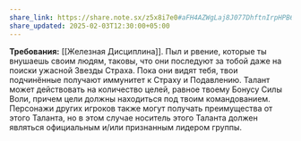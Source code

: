```yaml
---
share_link: https://share.note.sx/z5x8i7e0#aFH4AZWgLaj8J077DhftnIrpHPB6qCShbDR+/Or0lCk
share_updated: 2025-02-03T12:30:00+05:00
---
```

**Требования:** [[Железная Дисциплина]].
Пыл и рвение, которые ты внушаешь своим людям, таковы, что они последуют за тобой даже на поиски ужасной Звезды Страха. Пока они видят тебя, твои подчинённые получают иммунитет к Страху и Подавлению. Талант может действовать на количество целей, равное твоему Бонусу Силы Воли, причем цели должны находиться под твоим командованием. Персонажи других игроков также могут получать преимущества от этого Таланта, но в этом случае носитель этого Таланта должен являться официальным и/или признанным лидером группы.
